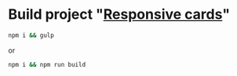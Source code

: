 # Build project "[Responsive cards](https://github.com/alunka/frontend/tree/main/December/responsive-cards)"

```bash
npm i && gulp
```

or

```bash
npm i && npm run build
```
